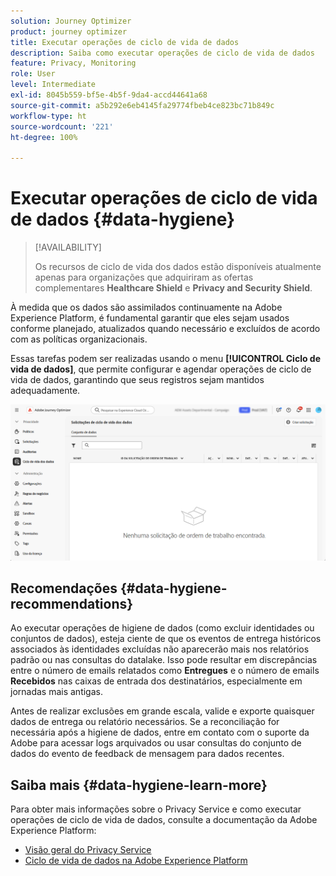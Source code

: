 ```yaml
---
solution: Journey Optimizer
product: journey optimizer
title: Executar operações de ciclo de vida de dados
description: Saiba como executar operações de ciclo de vida de dados
feature: Privacy, Monitoring
role: User
level: Intermediate
exl-id: 8045b559-bf5e-4b5f-9da4-accd44641a68
source-git-commit: a5b292e6eb4145fa29774fbeb4ce823bc71b849c
workflow-type: ht
source-wordcount: '221'
ht-degree: 100%

---
```


# Executar operações de ciclo de vida de dados {#data-hygiene}

>[!AVAILABILITY]
>
>Os recursos de ciclo de vida dos dados estão disponíveis atualmente apenas para organizações que adquiriram as ofertas complementares **Healthcare Shield** e **Privacy and Security Shield**.

À medida que os dados são assimilados continuamente na Adobe Experience Platform, é fundamental garantir que eles sejam usados conforme planejado, atualizados quando necessário e excluídos de acordo com as políticas organizacionais.

Essas tarefas podem ser realizadas usando o menu **[!UICONTROL Ciclo de vida de dados]**, que permite configurar e agendar operações de ciclo de vida de dados, garantindo que seus registros sejam mantidos adequadamente.

![](assets/data-hygiene.png)


## Recomendações {#data-hygiene-recommendations}

Ao executar operações de higiene de dados (como excluir identidades ou conjuntos de dados), esteja ciente de que os eventos de entrega históricos associados às identidades excluídas não aparecerão mais nos relatórios padrão ou nas consultas do datalake. Isso pode resultar em discrepâncias entre o número de emails relatados como **Entregues** e o número de emails **Recebidos** nas caixas de entrada dos destinatários, especialmente em jornadas mais antigas.

Antes de realizar exclusões em grande escala, valide e exporte quaisquer dados de entrega ou relatório necessários. Se a reconciliação for necessária após a higiene de dados, entre em contato com o suporte da Adobe para acessar logs arquivados ou usar consultas do conjunto de dados do evento de feedback de mensagem para dados recentes.

## Saiba mais {#data-hygiene-learn-more}

Para obter mais informações sobre o Privacy Service e como executar operações de ciclo de vida de dados, consulte a documentação da Adobe Experience Platform:

* [Visão geral do Privacy Service](https://experienceleague.adobe.com/docs/experience-platform/privacy/home.html?lang=pt-BR)
* [Ciclo de vida de dados na Adobe Experience Platform](https://experienceleague.adobe.com/docs/experience-platform/hygiene/home.html?lang=pt-BR)
